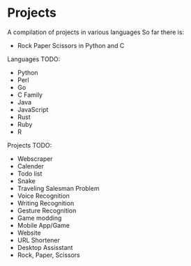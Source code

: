 # Projects
A compilation of projects in various languages
So far there is:
  - Rock Paper Scissors in Python and C

Languages TODO:
  - Python
  - Perl
  - Go
  - C Family
  - Java
  - JavaScript
  - Rust
  - Ruby
  - R

Projects TODO:
  - Webscraper
  - Calender
  - Todo list
  - Snake
  - Traveling Salesman Problem
  - Voice Recognition
  - Writing Recognition
  - Gesture Recognition
  - Game modding
  - Mobile App/Game
  - Website
  - URL Shortener
  - Desktop Assisstant
  - Rock, Paper, Scissors
